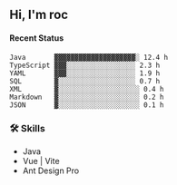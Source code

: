 ## Hi, I'm roc

<!--START_SECTION:waka-->
#### Recent Status

```text
Java       ▓▓▓▓▓▓▓▓▓▓▓▓▓▓▓▓▓▓▓▓░ 12.4 h
TypeScript ▓▓▓░░░░░░░░░░░░░░░░░ 2.3 h
YAML       ▓▓▓░░░░░░░░░░░░░░░░░ 1.9 h
SQL        ▓░░░░░░░░░░░░░░░░░░░ 0.7 h
XML        ▓░░░░░░░░░░░░░░░░░░░░ 0.4 h
Markdown   ▓░░░░░░░░░░░░░░░░░░░░ 0.2 h
JSON       ▓░░░░░░░░░░░░░░░░░░░░ 0.1 h
```
<!--END_SECTION:waka-->

### 🛠️ Skills
- Java
- Vue | Vite
- Ant Design Pro
